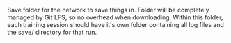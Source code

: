 Save folder for the network to save things in. Folder will be completely managed by Git LFS, so no overhead when downloading.
Within this folder, each training session should have it's own folder containing all log files and the save/ directory for that run.
